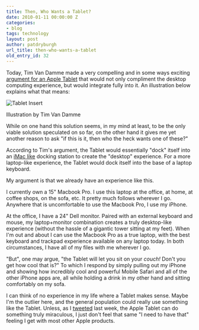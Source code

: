```yaml
---
title: Then, Who Wants a Tablet?
date: 2010-01-11 00:00:00 Z
categories:
- blog
tags: technology
layout: post
author: patdryburgh
url_title: then-who-wants-a-tablet
old_entry_id: 32
---
```


Today, Tim Van Damme made a very compelling and in some ways exciting [argument for an Apple Tablet](http://maxvoltar.com/archive/dreaming-of-an-apple-tablet) that would not only compliment the desktop computing experience, but would integrate fully into it. An illustration below explains what that means:

![Tablet Insert](http://media.tumblr.com/tumblr_kw3a2x2ScB1qzormt.png)

<span class="photocredit">Illustration by Tim Van Damme</span>

While on one hand this solution seems, in my mind at least, to be the only viable solution speculated on so far, on the other hand it gives me yet another reason to ask "if this is it, then who the heck wants one of these?"

According to Tim's argument, the Tablet would essentially "dock" itself into an [iMac like](http://www.macrumors.com/2008/01/03/apple-creating-imac-like-docking-station/) docking station to create the "desktop" experience. For a more laptop-like experience, the Tablet would dock itself into the base of a laptop keyboard.

My argument is that we already have an experience like this.

I currently own a 15" Macbook Pro. I use this laptop at the office, at home, at coffee shops, on the sofa, etc. It pretty much follows wherever I go. Anywhere that is uncomfortable to use the Macbook Pro, I use my iPhone.

At the office, I have a 24" Dell monitor. Paired with an external keyboard and mouse, my laptop+monitor combination creates a truly desktop-like experience (without the hassle of a gigantic tower sitting at my feet). When I'm out and about I can use the Macbook Pro as a true laptop, with the best keyboard and trackpad experience available on any laptop today. In both circumstances, I have all of my files with me wherever I go.

"But", one may argue, "the Tablet will let you sit on your *couch!* Don't you get how cool that is?" To which I respond by simply pulling out my iPhone and showing how incredibly cool and powerful Mobile Safari and all of the other iPhone apps are, all while holding a drink in my other hand and sitting comfortably on my sofa.

I can think of no experience in my life where a Tablet makes sense. Maybe I'm the outlier here, and the general population could really use something like the Tablet. Unless, as I [tweeted](http://twitter.com/patdryburgh/status/7569540658) last week, the Apple Tablet can do something truly miraculous, I just don't feel that same "I need to have that" feeling I get with most other Apple products.